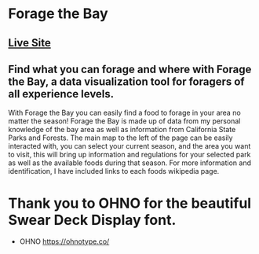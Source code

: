 # Forage the Bay

## [Live Site](https://maisiejillbt.github.io/ForageTheBay/)

## Find what you can forage and where with Forage the Bay, a data visualization tool for foragers of all experience levels. 


With Forage the Bay you can easily find a food to forage in your area no matter the season! Forage the Bay is made up of data from my personal knowledge of the bay area as well as information from California State Parks and Forests. 
The main map to the left of the page can be easily interacted with, you can select your current season, and the area you want to visit, this will bring up information and regulations for your selected park as well as the available foods during that season. For more information and identification, I have included links to each foods wikipedia page. 

# Thank you to OHNO for the beautiful Swear Deck Display font. 
  - OHNO https://ohnotype.co/

